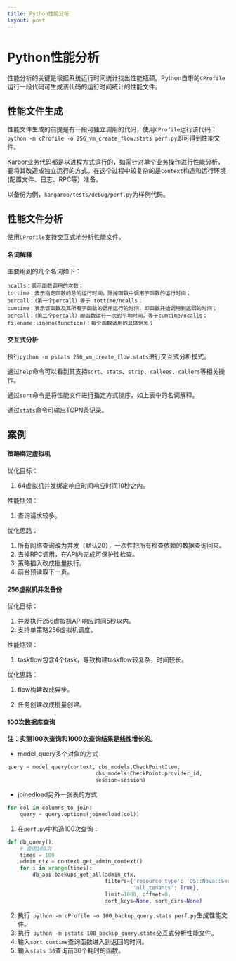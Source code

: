```yaml
---
title: Python性能分析
layout: post
---
```


# Python性能分析

性能分析的关键是根据系统运行时间统计找出性能瓶颈。Python自带的```CProfile```运行一段代码可生成该代码的运行时间统计的性能文件。

## 性能文件生成

性能文件生成的前提是有一段可独立调用的代码，使用```CProfile```运行该代码：```python -m cProfile -o 256_vm_create_flow.stats perf.py```即可得到性能文件。

Karbor业务代码都是以进程方式运行的，如需针对单个业务操作进行性能分析，要将其改造成独立运行的方式。在这个过程中较复杂的是```Context```构造和运行环境(配置文件、日志、RPC等）准备。

以备份为例，```kangaroo/tests/debug/perf.py```为样例代码。

## 性能文件分析

使用```CProfile```支持交互式地分析性能文件。

#### 名词解释
主要用到的几个名词如下：
```shell
ncalls：表示函数调用的次数；
tottime：表示指定函数的总的运行时间，除掉函数中调用子函数的运行时间；
percall：（第一个percall）等于 tottime/ncalls；
cumtime：表示该函数及其所有子函数的调用运行的时间，即函数开始调用到返回的时间；
percall：（第二个percall）即函数运行一次的平均时间，等于cumtime/ncalls；
filename:lineno(function)：每个函数调用的具体信息；
```

#### 交互式分析

执行```python -m pstats 256_vm_create_flow.stats```进行交互式分析模式。

通过```help```命令可以看到其支持```sort```、```stats```、```strip```、```callees```、```callers```等相关操作。

通过```sort```命令是将性能文件进行指定方式排序，如上表中的名词解释。

通过```stats```命令可输出TOPN条记录。

## 案例

#### 策略绑定虚拟机

优化目标：

1. 64虚拟机并发绑定响应时间响应时间10秒之内。

性能瓶颈：

1. 查询请求较多。

优化思路：

1. 所有网络查询改为并发（默认20），一次性把所有检查依赖的数据查询回来。
2. 去掉RPC调用，在API内完成可保护性检查。
3. 策略插入改成批量执行。
4. 前台预读取下一页。

#### 256虚拟机并发备份

优化目标：

1. 并发执行256虚拟机API响应时间5秒以内。
2. 支持单策略256虚拟机调度。

性能瓶颈：

1. taskflow包含4个task，导致构建taskflow较复杂，时间较长。

优化思路：

1. flow构建改成异步。

2. 任务创建改成批量创建。

#### 100次数据库查询

**注：实测100次查询和1000次查询结果是线性增长的。**

- model_query多个对象的方式

```python
query = model_query(context, cbs_models.CheckPointItem,
                            cbs_models.CheckPoint.provider_id,
                            session=session)
```

- joinedload另外一张表的方式

```python
for col in columns_to_join:
    query = query.options(joinedload(col))
```

1. 在```perf.py```中构造100次查询：

```python
def db_query():
    # 查询100次
    times = 100
    admin_ctx = context.get_admin_context()
    for i in xrange(times):
        db_api.backups_get_all(admin_ctx,
                               filters={'resource_type': 'OS::Nova::Server',
                                        'all_tenants': True},
                               limit=1000, offset=0,
                               sort_keys=None, sort_dirs=None)
```

2. 执行``` python -m cProfile -o 100_backup_query.stats perf.py```生成性能文件。
3. 执行``` python -m pstats 100_backup_query.stats```交互式分析性能文件。
4. 输入```sort cumtime```查询函数进入到返回的时间。
5. 输入```stats 30```查询前30个耗时的函数。

